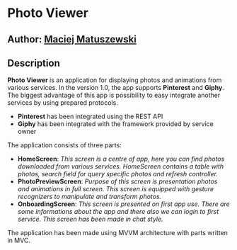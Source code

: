 # Photo Viewer
## Author: [Maciej Matuszewski](mailto:maciej.matuszewski@me.com)

## Description
**Photo Viewer** is an application for displaying photos and animations from various services. In the version 1.0, the app supports **Pinterest** and **Giphy**. The biggest advantage of this app is possibility to easy integrate another services by using prepared protocols.

* **Pinterest** has been integrated using the REST API
* **Giphy** has been integrated with the framework provided by service owner

The application consists of three parts:
* **HomeScreen**: *This screen is a centre of app, here you can find photos downloaded from various services. HomeScreen contains a table with photos, search field for query specific photos and refresh controller.*
* **PhotoPreviewScreen**: *Purpose of this screen is presentation photos and animations in full screen. This screen is equipped with gesture recognizers to manipulate and transform photos.*
* **OnboardingScreen**: *This screen is presented on first app use. There are some informations about the app and there also we can login to first service. This screen has been made in chat style.*

The application has been made using MVVM architecture with parts written in MVC.
